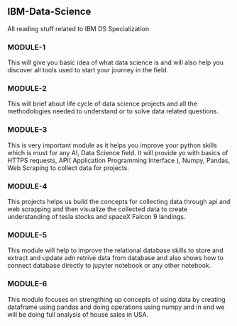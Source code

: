 ## IBM-Data-Science
All reading stuff related to IBM DS Specialization

### MODULE-1 
This will give you basic idea of what data science is and will also help you discover all tools used to start your journey in the field.

### MODULE-2
This will brief about life cycle of data science projects and all the methodologies needed to understand or to solve data related questions.

### MODULE-3
This is very important module as it helps you improve your python skills which is must for any AI, Data Science field. It will provide yo with basics of HTTPS requests, API( Application Programming Interface ), Numpy, Pandas, Web Scraping to collect data for projects.

### MODULE-4
This projects helps us build the concepts for collecting data through api and web scrapping and then visualize the collected data to create understanding of tesla stocks and spaceX Falcon 9 landings.

### MODULE-5
This module will help to improve the relational database skills to store and extract and update adn retrive data from database and also shows how to connect database directly to jupyter notebook or any other notebook.

### MODULE-6
This module focuses on strengthing up concepts of using data by creating dataframe using pandas and doing operations using numpy and
in end we will be doing full analysis of house sales in USA.

